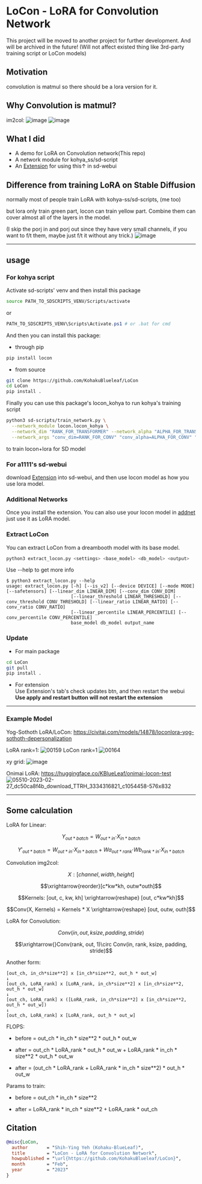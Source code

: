 # LoCon - LoRA for Convolution Network

This project will be moved to another project for further development.
And will be archived in the future!
(Will not affect existed thing like 3rd-party training script or LoCon models)

## Motivation
convolution is matmul so there should be a lora version for it.

## Why Convolution is matmul?

im2col:
![image](https://user-images.githubusercontent.com/59680068/221547963-c821b9fa-2825-4b8d-8192-c3109268417f.png)
![image](https://user-images.githubusercontent.com/59680068/221547996-4be14700-1392-4859-9e29-e3e669142a09.png)


## What I did
* A demo for LoRA on Convolution network(This repo)
* A network module for kohya_ss/sd-script
* An [Extension](https://github.com/KohakuBlueleaf/a1111-sd-webui-locon) for using this↑ in sd-webui


## Difference from training LoRA on Stable Diffusion
normally most of people train LoRA with kohya-ss/sd-scripts, (me too)

but lora only train green part, locon can train yellow part. Combine them can cover almost all of the layers in the model.

(I skip the porj in and porj out since they have very small channels, if you want to f/t them, maybe just f/t it without any trick.)
![image](https://user-images.githubusercontent.com/59680068/221555165-7b0a1b96-0cc4-4ec4-bdd7-559a43002c65.png)

---

## usage
### For kohya script
Activate sd-scripts' venv and then install this package
```bash
source PATH_TO_SDSCRIPTS_VENV/Scripts/activate
```
or
```powershell
PATH_TO_SDSCRIPTS_VENV\Scripts\Activate.ps1 # or .bat for cmd
```

And then you can install this package:
* through pip
```bash
pip install locon
```

* from source
```bash
git clone https://github.com/KohakuBlueleaf/LoCon
cd LoCon
pip install .
```

Finally you can use this package's locon_kohya to run kohya's training script
```bash
python3 sd-scripts/train_network.py \
  --network_module locon.locon_kohya \
  --network_dim "RANK_FOR_TRANSFORMER" --network_alpha "ALPHA_FOR_TRANSFORMER"\
  --network_args "conv_dim=RANK_FOR_CONV" "conv_alpha=ALPHA_FOR_CONV" "dropout=DROPOUT_RATE" \
```
to train locon+lora for SD model

### For a1111's sd-webui
download [Extension](https://github.com/KohakuBlueleaf/a1111-sd-webui-locon) into sd-webui, and then use locon model as how you use lora model.

### Additional Networks
Once you install the extension. You can also use your locon model in [addnet](https://github.com/kohya-ss/sd-webui-additional-networks/releases)<br>
just use it as LoRA model.


### Extract LoCon
You can extract LoCon from a dreambooth model with its base model.
```bash
python3 extract_locon.py <settings> <base_model> <db_model> <output>
```
Use --help to get more info
```
$ python3 extract_locon.py --help
usage: extract_locon.py [-h] [--is_v2] [--device DEVICE] [--mode MODE] [--safetensors] [--linear_dim LINEAR_DIM] [--conv_dim CONV_DIM]
                        [--linear_threshold LINEAR_THRESHOLD] [--conv_threshold CONV_THRESHOLD] [--linear_ratio LINEAR_RATIO] [--conv_ratio CONV_RATIO]
                        [--linear_percentile LINEAR_PERCENTILE] [--conv_percentile CONV_PERCENTILE]
                        base_model db_model output_name
```

### Update
* For main package
```bash
cd LoCon
git pull
pip install .
```

* For extension<br>
Use Extension's tab's check updates btn, and then restart the webui<br>
**Use apply and restart button will not restart the extension**

---

### Example Model
Yog-Sothoth LoRA/LoCon:
https://civitai.com/models/14878/loconlora-yog-sothoth-depersonalization

LoRA rank=1:
![00159](https://user-images.githubusercontent.com/59680068/222422792-b37648c3-af2e-4bee-9f82-b14a5d8e5f5d.png)
LoCon rank=1
![00164](https://user-images.githubusercontent.com/59680068/222422830-4ec9f550-cdff-4314-b694-1658bf9f1c83.png)

xy grid:
![image](https://user-images.githubusercontent.com/59680068/222424002-5ce2572c-9102-4e2d-83f2-100bc41ec272.png)


Onimai LoRA:
https://huggingface.co/KBlueLeaf/onimai-locon-test
![05510-2023-02-27_dc50ca8f4b_download_TTRH_3334316821_c1054458-576x832](https://user-images.githubusercontent.com/59680068/221551622-e26477a7-f929-42a3-9cd5-937ca1595daf.png)

---
## Some calculation
LoRA for Linear:
```math
Y_{out*batch} = W_{out*in}‧X_{in*batch}
```
```math
Y'_{out*batch} = W_{out*in}‧X_{in*batch} + Wa_{out*rank}‧Wb_{rank*in}‧X_{in*batch}
```

Convolution img2col:
```math
X:[channel, width, height]
```
```math
\xrightarrow{reorder}[c*kw*kh, outw*outh]
```
```math
Kernels: [out, c, kw, kh] \xrightarrow{reshape} [out, c*kw*kh]
```
```math
Conv(X, Kernels) = Kernels * X \xrightarrow{reshape} [out, outw, outh]
```

LoRA for Convolution:
```math
Conv(in, out, ksize, padding, stride)
```
```math
\xrightarrow{}Conv(rank, out, 1)\circ Conv(in, rank, ksize, padding, stride)
```


Another form:
```
[out_ch, in_ch*size**2] x [in_ch*size**2, out_h * out_w]
↓
[out_ch, LoRA_rank] x [LoRA_rank, in_ch*size**2] x [in_ch*size**2, out_h * out_w]
↓
[out_ch, LoRA_rank] x ([LoRA_rank, in_ch*size**2] x [in_ch*size**2, out_h * out_w])
↓
[out_ch, LoRA_rank] x [LoRA_rank, out_h * out_w]
```

FLOPS:
* before = out_ch \* in_ch \* size\*\*2 \* out_h \* out_w

* after  = out_ch \* LoRA_rank \* out_h \* out_w + LoRA_rank \* in_ch \* size\*\*2 \* out_h \* out_w

* after = (out_ch \* LoRA_rank + LoRA_rank \* in_ch \* size\*\*2) \* out_h \* out_w

Params to train:
* before = out_ch \* in_ch \* size\*\*2

* after  = LoRA_rank \* in_ch \* size\*\*2 + LoRA_rank \* out_ch


## Citation

```bibtex
@misc{LoCon,
  author       = "Shih-Ying Yeh (Kohaku-BlueLeaf)",
  title        = "LoCon - LoRA for Convolution Network",
  howpublished = "\url{https://github.com/KohakuBlueleaf/LoCon}",
  month        = "Feb",
  year         = "2023"
}
```
